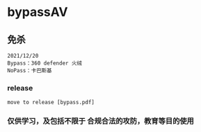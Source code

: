 # bypassAV
## 免杀
	2021/12/20
	Bypass：360 defender 火绒 
	NoPass：卡巴斯基
### release
	move to release [bypass.pdf]
	
	
### 仅供学习，及包括不限于 合规合法的攻防，教育等目的使用